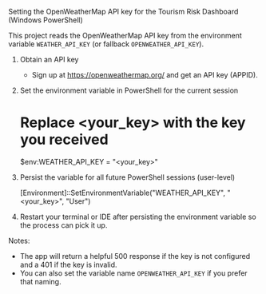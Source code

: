 Setting the OpenWeatherMap API key for the Tourism Risk Dashboard (Windows PowerShell)

This project reads the OpenWeatherMap API key from the environment variable `WEATHER_API_KEY` (or fallback `OPENWEATHER_API_KEY`).

1) Obtain an API key
   - Sign up at https://openweathermap.org/ and get an API key (APPID).

2) Set the environment variable in PowerShell for the current session

   # Replace <your_key> with the key you received
   $env:WEATHER_API_KEY = "<your_key>"

3) Persist the variable for all future PowerShell sessions (user-level)

   [Environment]::SetEnvironmentVariable("WEATHER_API_KEY", "<your_key>", "User")

4) Restart your terminal or IDE after persisting the environment variable so the process can pick it up.

Notes:
- The app will return a helpful 500 response if the key is not configured and a 401 if the key is invalid.
- You can also set the variable name `OPENWEATHER_API_KEY` if you prefer that naming.
